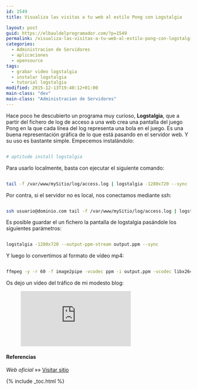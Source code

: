```yaml
---
id: 1549
title: Visualiza las visitas a tu web al estilo Pong con Logstalgia

layout: post
guid: https://elbauldelprogramador.com/?p=1549
permalink: /visualiza-las-visitas-a-tu-web-al-estilo-pong-con-logstalgia/
categories:
  - Administracion de Servidores
  - aplicaciones
  - opensource
tags:
  - grabar video logstalgia
  - instalar logstalgia
  - tutorial logstalgia
modified: 2015-12-13T19:40:12+01:00
main-class: "dev"
main-class: "Administracion de Servidores"
---
```

Hace poco he descubierto un programa muy curioso, **Logstalgia**, que a partir del fichero de log de acceso a una web crea una pantalla del juego Pong en la que cada línea del log representa una bola en el juego. Es una buena representación gráfica de lo que está pasando en el servidor web. Y su uso es bastante simple. Empecemos instalándolo:

```bash

# aptitude install logstalgia

```

Para usarlo localmente, basta con ejecutar el siguiente comando:  

```bash

tail -f /var/www/mySitio/log/access.log | logstalgia -1280x720 --sync

```

Por contra, si el servidor no es local, nos conectamos mediante ssh:

```bash

ssh usuario@dominio.com tail -f /var/www/mySitio/log/access.log | logstalgia -1280x720 --sync

```

Es posible guardar el un fichero la pantalla de logstalgia pasándole los siguientes parámetros:

```bash

logstalgia -1280x720 --output-ppm-stream output.ppm --sync

```

Y luego lo convertimos al formato de vídeo mp4:

```bash

ffmpeg -y -r 60 -f image2pipe -vcodec ppm -i output.ppm -vcodec libx264 -preset ultrafast -pix_fmt yuv420p -crf 1 -threads 0 -bf 0 server.log.mp4

```

Os dejo un vídeo del tráfico de mi modesto blog:

<figure>
  <iframe  src="https://www.youtube-nocookie.com/embed/5pzMBg_vvo8" frameborder="0" allowfullscreen></iframe>
</figure>

#### Referencias

*Web oficial* »» <a href="https://code.google.com/p/logstalgia/" target="_blank">Visitar sitio</a>


{% include _toc.html %}
